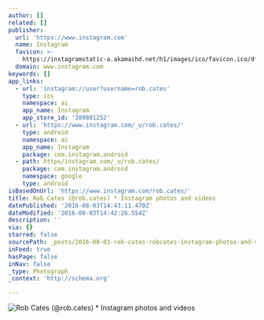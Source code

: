 ```yaml
---
author: []
related: []
publisher:
  url: 'https://www.instagram.com'
  name: Instagram
  favicon: >-
    https://instagramstatic-a.akamaihd.net/h1/images/ico/favicon.ico/dfa85bb1fd63.ico
  domain: www.instagram.com
keywords: []
app_links:
  - url: 'instagram://user?username=rob.cates'
    type: ios
    namespace: ai
    app_name: Instagram
    app_store_id: '389801252'
  - url: 'https://www.instagram.com/_u/rob.cates/'
    type: android
    namespace: ai
    app_name: Instagram
    package: com.instagram.android
  - path: https/instagram.com/_u/rob.cates/
    package: com.instagram.android
    namespace: google
    type: android
isBasedOnUrl: 'https://www.instagram.com/rob.cates/'
title: Rob Cates (@rob.cates) * Instagram photos and videos
datePublished: '2016-08-03T14:43:11.470Z'
dateModified: '2016-08-03T14:42:26.554Z'
description: ''
via: {}
starred: false
sourcePath: _posts/2016-08-03-rob-cates-robcates-instagram-photos-and-videos.md
inFeed: true
hasPage: false
inNav: false
_type: Photograph
_context: 'http://schema.org'

---
```

![Rob Cates (@rob.cates) * Instagram photos and videos](https://scontent.cdninstagram.com/t51.2885-19/s150x150/11899555_1604301683166827_1749769594_a.jpg)